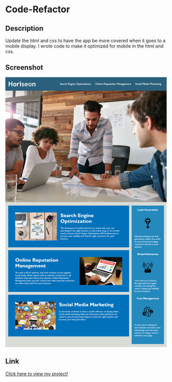 # Code-Refactor
## Description
Update the html and css to have the app be more covered when it goes to a mobile display. I wrote code to make it optimized for mobile in the html and css.


## Screenshot

![screenshot of asignment whole website](./assets/images/Code-Factor.png)


## Link
[Click here to view my project!](https://rojas259.github.io/Code-Refactor/)
